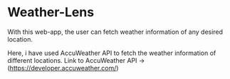 # Weather-Lens
With this web-app, the user can fetch weather information of any desired location.

Here, i have used AccuWeather API to fetch the weather information of different locations.
Link to AccuWeather API -> (https://developer.accuweather.com/)
